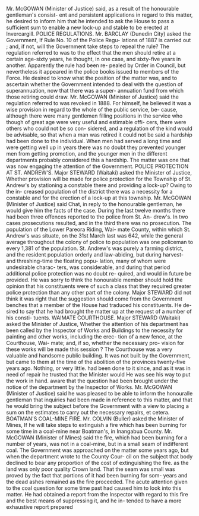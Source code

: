 Mr. McGOWAN (Minister of Justice) said, as a result of the honourable gentleman's consist- ent and persistent applications in regard to this matter, he desired to inform him that he intended to ask the House to pass a sufficient sum to enable a new lock-up and stable to be erected at Invercargill. POLICE REGULATIONS. Mr. BARCLAY (Dunedin City) asked the Government, If Rule No. 10 of the Police Regu- lations of 1887 is carried out ; and, if not, will the Government take steps to repeal the rule? The regulation referred to was to the effect that the men should retire at a certain age-sixty years, he thought, in one case, and sixty-five years in another. Apparently the rule had been re- pealed by Order in Council, but nevertheless it appeared in the police books issued to members of the Force. He desired to know what the position of the matter was, and to ascertain whether the Government intended to deal with the question of superannuation, now that there was a super- annuation fund from which those retiring could draw. Mr. McGOWAN (Minister of Justice) said the regulation referred to was revoked in 1888. For himself, he believed it was a wise provision in regard to the whole of the public service, be- cause, although there were many gentlemen filling positions in the service who though of great age were very useful and estimable offi- cers, there were others who could not be so con- sidered, and a regulation of the kind would be advisable, so that when a man was retired it could not be said a hardship had been done to the individual. When men had served a long time and were getting well up in years there was no doubt they prevented younger men from getting promotion, and the younger men in the different departments probably considered this a hardship. The matter was one that was now engaging the attention of the Government. POLICE PROTECTION AT ST. ANDREW'S. Major STEWARD (Waitaki) asked the Minister of Justice, Whether provision will be made for police protection for the Township of St. Andrew's by stationing a constable there and providing a lock-up? Owing to the in- creased population of the district there was a necessity for a constable and for the erection of a lock-up at this township. Mr. McGOWAN (Minister of Justice) said Chat, in reply to the honourable gentleman, he would give him the facts of the case. During the last twelve months there had been three offences reported to the police from St. An- drew's. In two cases prosecutions resulted, and in the third there was no prosecution. The population of the Lower Pareora Riding, Wai- mate County, within which St. Andrew's was situate, on the 31st March last was 642, while the general average throughout the colony of police to population was one policeman to every 1,381 of the population. St. Andrew's was purely a farming district, and the resident population orderly and law-abiding, but during harvest- and threshing-time the floating popu- lation, many of whom were undesirable charac- ters, was considerable, and during that period additional police protection was no doubt re- quired, and would in future be provided. He was sorry to think the honourable member should hold the opinion that his constituents were of such a class that they required greater police protection than any other part of the colony. Major STEWARD did not think it was right that the suggestion should come from the Government benches that a member of the House had traduced his constituents. He de- sired to say that he had brought the matter up at the request of a number of his consti- tuents. WAIMATE COURTHOUSE. Major STEWARD (Waitaki) asked the Minister of Justice, Whether the attention of his department has been called by the Inspector of Works and Buildings to the necessity for painting and other works, including the erec- tion of a new fence, at the Courthouse, Wai- mate; and, if so, whether the necessary pro- vision for these works will be made this session ? The Courthouse was a very valuable and handsome public building. It was not built by the Government, but came to them at the time of the abolition of the provinces twenty-five years ago. Nothing, or very little. had been done to it since, and as it was in need of repair he trusted that the Minister would He was see his way to put the work in hand. aware that the question had been brought under the notice of the department by the Inspector of Works. Mr. McGOWAN (Minister of Justice) said he was pleased to be able to inform the honouralle gentleman that inquiries had been made in reference to this matter, and that he would bring the subject before the Government with a view to placing a sum on the estimates to carry out the necessary repairs, et cetera. BOATMAN'S COAL-MINE FIRE. Mr. COLVIN (Buller) asked the Minister of Mines, If he will take steps to extinguish a fire which has been burning for some time in a coal-mine near Boatman's, in Inangabua County. Mr. McGOWAN (Minister of Mines) said the fire, which had been burning for a number of years, was not in a coal-mine, but in a small seam of indifferent coal. The Government was approached on the matter some years ago, but when the department wrote to the County Cour- cil on the subject that body declined to bear any proportion of the cost of extinguishing the fire. as the land was only poor quality Crown land. That the seam was small was proved by the fact that portions of it had been burning for som- years and the dead ashes remained as the fire proceeded. The acute attention given to the coal question for some time past had caused him to look into this matter. He had obtained a report from the Inspector with regard to this fire and the best means of suppressing it, and he in- tended to have a more exhaustive report prepared 